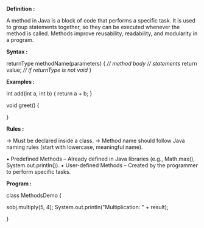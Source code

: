 
**Definition :**

A method in Java is a block of code that performs a specific task.
It is used to group statements together, so they can be executed
whenever the method is called. Methods improve reusability, readability,
and modularity in a program.

**Syntax :**

returnType methodName(parameters)
{
*// method body*
*// statements*
return value; *// if returnType is not void*
}

**Examples :**

int add(int a, int b)
{
return a + b;
}

void greet()
{

}

**Rules :**

→ Must be declared inside a class.
→ Method name should follow Java naming rules (start with lowercase, meaningful name).


▪ Predefined Methods – Already defined in Java libraries (e.g., Math.max(), System.out.println()).
▪ User-defined Methods – Created by the programmer to perform specific tasks.


**Program :**

class MethodsDemo
{

sobj.multiply(5, 4);
System.out.println("Multiplication: " + result);

}

